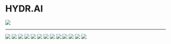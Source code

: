 # HYDR.AI

![](assets/logo.jpg)

---

![](assets/pitch1.jpg)
![](assets/pitch2.jpg)
![](assets/pitch3.jpg)
![](assets/pitch4.jpg)
![](assets/pitch5.jpg)
![](assets/pitch6.jpg)
![](assets/pitch7.jpg)
![](assets/pitch8.jpg)
![](assets/pitch9.jpg)
![](assets/pitch10.jpg)
![](assets/pitch11.jpg)
![](assets/pitch12.jpg)
![](assets/pitch13.jpg)